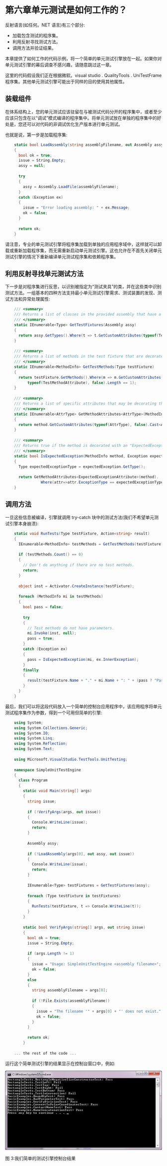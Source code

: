 # 第六章单元测试是如何工作的？

反射语言(如任何。NET 语言)有三个部分:

*   加载包含测试的程序集。
*   利用反射寻找测试方法。
*   调用方法并验证结果。

本章提供了如何工作的代码示例，将一个简单的单元测试引擎放在一起。如果你对单元测试引擎的幕后调查不感兴趣，请随意跳过这一章。

这里的代码假设我们正在根据微软。visual studio . QualityTools . UniTestFrame 程序集。其他单元测试引擎可能出于同样的目的使用其他属性。

## 装载组件

在体系结构上，您的单元测试应该驻留在与被测试代码分开的程序集中，或者至少应该只包含在以“调试”模式编译的程序集中。将单元测试放在单独的程序集中的好处是，您还可以对代码的非调试优化生产版本进行单元测试。

也就是说，第一步是加载程序集:

```cs
    static bool LoadAssembly(string assemblyFilename, out Assembly assy, out string issue)
    {
      bool ok = true;
      issue = String.Empty;
      assy = null;

      try
      {
        assy = Assembly.LoadFile(assemblyFilename);
      }
      catch (Exception ex)
      {
        issue = "Error loading assembly: " + ex.Message;
        ok = false;
      }

      return ok;
    }

```

请注意，专业的单元测试引擎将程序集加载到单独的应用程序域中，这样就可以卸载或重新加载程序集，而无需重新启动单元测试引擎。这也允许在不首先关闭单元测试引擎的情况下重新编译单元测试程序集和依赖程序集。

## 利用反射寻找单元测试方法

下一步是对程序集进行反思，以识别被指定为“测试夹具”的类，并在这些类中识别测试方法。一组基本的四种方法支持最小单元测试引擎需求、测试装置的发现、测试方法和异常处理属性:

```cs
    /// <summary>
    /// Returns a list of classes in the provided assembly that have a "TestClass" attribute.
    /// </summary>
    static IEnumerable<Type> GetTestFixtures(Assembly assy)
    {
      return assy.GetTypes().Where(t => t.GetCustomAttributes(typeof(TestClassAttribute), false).Length == 1);
    }

    /// <summary>
    /// Returns a list of methods in the test fixture that are decorated with the "TestMethod" attribute.
    /// </summary>
    static IEnumerable<MethodInfo> GetTestMethods(Type testFixture)
    {
      return testFixture.GetMethods().Where(m => m.GetCustomAttributes(
          typeof(TestMethodAttribute), false).Length == 1);
    }

    /// <summary>
    /// Returns a list of specific attributes that may be decorating the method.
    /// </summary>
    static IEnumerable<AttrType> GetMethodAttributes<AttrType>(MethodInfo method)
    {
      return method.GetCustomAttributes(typeof(AttrType), false).Cast<AttrType>();
    }

    /// <summary>
    /// Returns true if the method is decorated with an "ExpectedException" attribute while exception type is the expected exception.
    /// </summary>
    static bool IsExpectedException(MethodInfo method, Exception expectedException)
    {
      Type expectedExceptionType = expectedException.GetType();

      return GetMethodAttributes<ExpectedExceptionAttribute>(method).
                Where(attr=>attr.ExceptionType == expectedExceptionType).Count() != 0;
    }

```

## 调用方法

一旦这些信息被编译，引擎就调用 try-catch 块中的测试方法(我们不希望单元测试引擎本身崩溃):

```cs
    static void RunTests(Type testFixture, Action<string> result)
    {
      IEnumerable<MethodInfo> testMethods = GetTestMethods(testFixture);

      if (testMethods.Count() == 0)
      {
        // Don't do anything if there are no test methods.
        return;
      }

      object inst = Activator.CreateInstance(testFixture);

      foreach (MethodInfo mi in testMethods)
      {
        bool pass = false;

        try
        {
          // Test methods do not have parameters.
          mi.Invoke(inst, null);
          pass = true;
        }
        catch (Exception ex)
        {
          pass = IsExpectedException(mi, ex.InnerException);
        }
        finally
        {
          result(testFixture.Name + "." + mi.Name + ": " + (pass ? "Pass" : "Fail"));
        }
      }
    }

```

最后，我们可以将这段代码放入一个简单的控制台应用程序中，该应用程序将单元测试程序集作为参数，得到一个可用但简单的引擎:

```cs
    using System;
    using System.Collections.Generic;
    using System.IO;
    using System.Linq;
    using System.Reflection;
    using System.Text;

    using Microsoft.VisualStudio.TestTools.UnitTesting;

    namespace SimpleUnitTestEngine
    {
      class Program
      {
        static void Main(string[] args)
        {
          string issue;

          if (!VerifyArgs(args, out issue))
          {
            Console.WriteLine(issue);
            return;
          }

          Assembly assy;

          if (!LoadAssembly(args[0], out assy, out issue))
          {
            Console.WriteLine(issue);
            return;
          }

          IEnumerable<Type> testFixtures = GetTestFixtures(assy);

          foreach (Type testFixture in testFixtures)
          {
            RunTests(testFixture, t => Console.WriteLine(t));
          }
        }

        static bool VerifyArgs(string[] args, out string issue)
        {
          bool ok = true;
          issue = String.Empty;

          if (args.Length != 1)
          {
            issue = "Usage: SimpleUnitTestEngine <assembly filename>";
            ok = false;
          }
          else
          {
            string assemblyFilename = args[0];

            if (!File.Exists(assemblyFilename))
            {
              issue = "The filename '" + args[0] + "' does not exist.";
              ok = false;
            }
          }

          return ok;
        }

    ... the rest of the code ...

```

运行这个简单测试引擎的结果显示在控制台窗口中，例如:

![](img/image003.jpg)

图 3:我们简单的测试引擎控制台结果